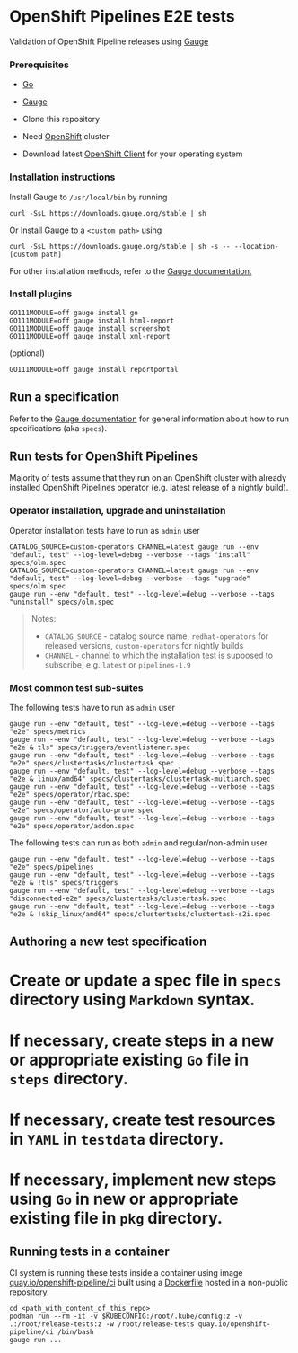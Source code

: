 # OpenShift Pipelines E2E tests

Validation of OpenShift Pipeline releases using [Gauge](https://docs.gauge.org/getting_started/installing-gauge.html)

### Prerequisites

* [Go](https://golang.org/)

* [Gauge](https://docs.gauge.org/getting_started/installing-gauge.html?os=linux&language=python&ide=vscode)

* Clone this repository

* Need [OpenShift](https://gitlab.cee.redhat.com/tekton/plumbing/) cluster

* Download latest [OpenShift Client](https://mirror.openshift.com/pub/openshift-v4/clients/oc/latest/) for your operating system

### Installation instructions

Install Gauge to `/usr/local/bin` by running

```curl -SsL https://downloads.gauge.org/stable | sh```

Or Install Gauge to a `<custom path>` using

```curl -SsL https://downloads.gauge.org/stable | sh -s -- --location-[custom path]```

For other installation methods, refer to the [Gauge documentation.](https://docs.gauge.org/getting_started/installing-gauge.html)

### Install plugins

```
GO111MODULE=off gauge install go
GO111MODULE=off gauge install html-report
GO111MODULE=off gauge install screenshot
GO111MODULE=off gauge install xml-report
```

(optional)

```
GO111MODULE=off gauge install reportportal
```

## Run a specification

Refer to the [Gauge documentation](https://docs.gauge.org/execution.html) for general information about how to run specifications (aka `specs`).

## Run tests for OpenShift Pipelines

Majority of tests assume that they run on an OpenShift cluster with already installed OpenShift Pipelines operator (e.g. latest release of a nightly build).

### Operator installation, upgrade and uninstallation

Operator installation tests have to run as `admin` user

```
CATALOG_SOURCE=custom-operators CHANNEL=latest gauge run --env "default, test" --log-level=debug --verbose --tags "install" specs/olm.spec
CATALOG_SOURCE=custom-operators CHANNEL=latest gauge run --env "default, test" --log-level=debug --verbose --tags "upgrade" specs/olm.spec
gauge run --env "default, test" --log-level=debug --verbose --tags "uninstall" specs/olm.spec
```

> Notes: 
> - `CATALOG_SOURCE` - catalog source name, `redhat-operators` for released versions, `custom-operators` for nightly builds
> - `CHANNEL` - channel to which the installation test is supposed to subscribe, e.g. `latest` or `pipelines-1.9`

### Most common test sub-suites

The following tests have to run as `admin` user

```
gauge run --env "default, test" --log-level=debug --verbose --tags "e2e" specs/metrics
gauge run --env "default, test" --log-level=debug --verbose --tags "e2e & tls" specs/triggers/eventlistener.spec
gauge run --env "default, test" --log-level=debug --verbose --tags "e2e" specs/clustertasks/clustertask.spec
gauge run --env "default, test" --log-level=debug --verbose --tags "e2e & linux/amd64" specs/clustertasks/clustertask-multiarch.spec
gauge run --env "default, test" --log-level=debug --verbose --tags "e2e" specs/operator/rbac.spec
gauge run --env "default, test" --log-level=debug --verbose --tags "e2e" specs/operator/auto-prune.spec
gauge run --env "default, test" --log-level=debug --verbose --tags "e2e" specs/operator/addon.spec
```

The following tests can run as both `admin` and regular/non-admin user

```
gauge run --env "default, test" --log-level=debug --verbose --tags "e2e" specs/pipelines
gauge run --env "default, test" --log-level=debug --verbose --tags "e2e & !tls" specs/triggers
gauge run --env "default, test" --log-level=debug --verbose --tags "disconnected-e2e" specs/clustertasks/clustertask.spec
gauge run --env "default, test" --log-level=debug --verbose --tags "e2e & !skip_linux/amd64" specs/clustertasks/clustertask-s2i.spec
```

## Authoring a new test specification

# Create or update a spec file in `specs` directory using `Markdown` syntax.
# If necessary, create steps in a new or appropriate existing `Go` file in `steps` directory.
# If necessary, create test resources in `YAML` in `testdata` directory.
# If necessary, implement new steps using `Go` in new or appropriate existing file in `pkg` directory.

## Running tests in a container

CI system is running these tests inside a container using image [quay.io/openshift-pipeline/ci](https://quay.io/repository/openshift-pipeline/ci?tab=tags&tag=latest) built using a [Dockerfile](https://gitlab.cee.redhat.com/tekton/plumbing/-/blob/master/images/ci/Dockerfile) hosted in a non-public repository. 

```
cd <path_with_content_of_this_repo>
podman run --rm -it -v $KUBECONFIG:/root/.kube/config:z -v .:/root/release-tests:z -w /root/release-tests quay.io/openshift-pipeline/ci /bin/bash
gauge run ...
```

